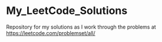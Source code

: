 # My_LeetCode_Solutions

Repository for my solutions as I work through the problems at https://leetcode.com/problemset/all/
